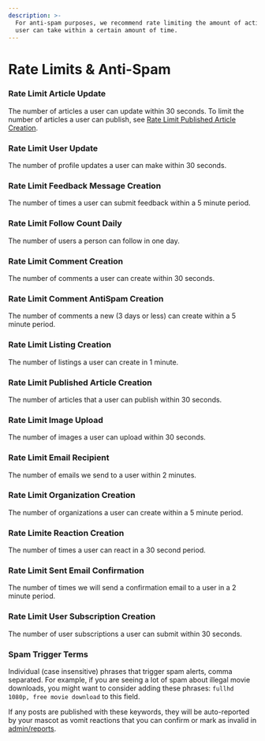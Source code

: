 ```yaml
---
description: >-
  For anti-spam purposes, we recommend rate limiting the amount of actions a
  user can take within a certain amount of time.
---
```


# Rate Limits & Anti-Spam

### Rate Limit Article Update

The number of articles a user can update within 30 seconds. To limit the number of articles a user can publish, see [Rate Limit Published Article Creation](rate-limits.md#rate-limit-published-article-creation).

### Rate Limit User Update

The number of profile updates a user can make within 30 seconds.

### Rate Limit Feedback Message Creation

The number of times a user can submit feedback within a 5 minute period.

### Rate Limit Follow Count Daily 

The number of users a person can follow in one day.

### Rate Limit Comment Creation

The number of comments a user can create within 30 seconds.

### Rate Limit Comment AntiSpam Creation

The number of comments a new \(3 days or less\) can create within a 5 minute period.

### Rate Limit Listing Creation

The number of listings a user can create in 1 minute.

### Rate Limit Published Article Creation

The number of articles that a user can publish within 30 seconds.

### Rate Limit Image Upload

The number of images a user can upload within 30 seconds.

### Rate Limit Email Recipient

The number of emails we send to a user within 2 minutes.

### Rate Limit Organization Creation

The number of organizations a user can create within a 5 minute period.

### Rate Limite Reaction Creation

The number of times a user can react in a 30 second period.

### Rate Limit Sent Email Confirmation

The number of times we will send a confirmation email to a user in a 2 minute period.

### Rate Limit User Subscription Creation

The number of user subscriptions a user can submit within 30 seconds.

### Spam Trigger Terms

Individual \(case insensitive\) phrases that trigger spam alerts, comma separated. For example, if you are seeing a lot of spam about illegal movie downloads, you might want to consider adding these phrases: `fullhd 1080p, free movie download` to this field.

If any posts are published with these keywords, they will be auto-reported by your mascot as vomit reactions that you can confirm or mark as invalid in [admin/reports](../reports.md#vomit-reactions).

